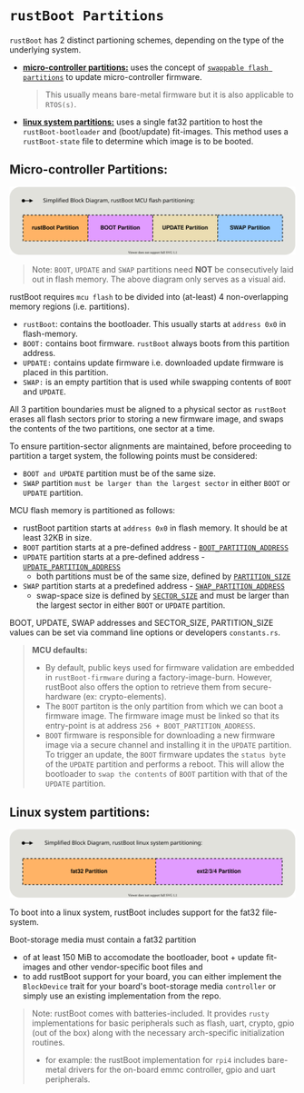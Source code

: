 # `rustBoot Partitions`

`rustBoot` has 2 distinct partioning schemes, depending on the type of the underlying system.
- [**micro-controller partitions:**](./partitions.md#micro-controller-partitions) uses the concept of [`swappable flash partitions`](https://github.com/nihalpasham/rustBoot/issues/2) to update micro-controller firmware. 
    > This usually means bare-metal firmware but it is also applicable to `RTOS(s)`.
- [**linux system partitions:**](./partitions.md#linux-system-partitions) uses a single fat32 partition to host the `rustBoot-bootloader` and  (boot/update) fit-images. This method uses a `rustBoot-state` file to determine which image is to be booted.
## Micro-controller Partitions:

[![partition](https://github.com/imrank03/rustBoot-book-diagrams/blob/main/partition.svg?raw=true "Simplified Block Diagram, 256 byte rustBoot header")](https://github.com/imrank03/rustBoot-book-diagrams/blob/main/partition.svg?raw=true)

> Note: `BOOT`, `UPDATE` and `SWAP` partitions need **NOT** be consecutively laid out in flash memory. The above diagram only serves as a visual aid.

rustBoot requires `mcu flash` to be divided into (at-least) 4 non-overlapping memory regions (i.e. partitions). 
- `rustBoot`: contains the bootloader. This usually starts at `address 0x0` in flash-memory. 
- `BOOT:` contains boot firmware. `rustBoot` always boots from this partition address.
- `UPDATE:` contains update firmware i.e. downloaded update firmware is placed in this partition.
- `SWAP:` is an empty partition that is used while swapping contents of `BOOT` and `UPDATE`.

All 3 partition boundaries must be aligned to a physical sector as `rustBoot` erases all flash sectors prior to storing a new firmware image, and swaps the contents of the two partitions, one sector at a time.

To ensure partition-sector alignments are maintained, before proceeding to partition a target system, the following points must be considered:

- `BOOT and UPDATE` partition must be of the same size.
- `SWAP` partition `must be larger than the largest sector` in either `BOOT` or `UPDATE` partition.

MCU flash memory is partitioned as follows:

- rustBoot partition starts at `address 0x0` in flash memory. It should be at least 32KB in size.
- `BOOT` partition starts at a pre-defined address - [`BOOT_PARTITION_ADDRESS`](https://github.com/nihalpasham/rustBoot/blob/7ea124b2d8f82b85b5500bfdbc038c104eee4452/rustBoot/src/constants.rs#L8)
- `UPDATE` partition starts at a pre-defined address - [`UPDATE_PARTITION_ADDRESS`](https://github.com/nihalpasham/rustBoot/blob/7ea124b2d8f82b85b5500bfdbc038c104eee4452/rustBoot/src/constants.rs#L10)
  - both partitions must be of the same size, defined by [`PARTITION_SIZE`](https://github.com/nihalpasham/rustBoot/blob/7ea124b2d8f82b85b5500bfdbc038c104eee4452/rustBoot/src/constants.rs#L6)
- `SWAP` partition starts at a predefined address - [`SWAP_PARTITION_ADDRESS`](https://github.com/nihalpasham/rustBoot/blob/7ea124b2d8f82b85b5500bfdbc038c104eee4452/rustBoot/src/constants.rs#L9)
  - swap-space size is defined by [`SECTOR_SIZE`](https://github.com/nihalpasham/rustBoot/blob/7ea124b2d8f82b85b5500bfdbc038c104eee4452/rustBoot/src/constants.rs#L5) and must be larger than the largest sector in either `BOOT` or `UPDATE` partition.

BOOT, UPDATE, SWAP addresses and SECTOR_SIZE, PARTITION_SIZE values can be set via command line options or developers `constants.rs`.

> **MCU defaults:**
> - By default, public keys used for firmware validation are embedded in `rustBoot-firmware` during a factory-image-burn. However, rustBoot also offers the option to retrieve them from secure-hardware (ex: crypto-elements).
> - The `BOOT` partiton is the only partition from which we can boot a firmware image. The firmware image must be linked so that its entry-point is at address `256 + BOOT_PARTITION_ADDRESS`.
> - `BOOT` firmware is responsible for downloading a new firmware image via a secure channel and installing it in the `UPDATE` partition. To trigger an update, the `BOOT` firmware updates the `status byte` of the `UPDATE` partition and performs a reboot. This will allow the bootloader to `swap the contents` of `BOOT` partition with that of the `UPDATE` partition. 

## Linux system partitions:

[![partition](https://github.com/imrank03/rustBoot-book-diagrams/blob/main/linux_partition.svg?raw=true "Simplified Block Diagram, linux system partition")](https://github.com/imrank03/rustBoot-book-diagrams/blob/main/linux_partition.svg?raw=true)

To boot into a linux system, rustBoot includes support for the fat32 file-system. 

Boot-storage media must contain a fat32 partition 
- of at least 150 MiB to accomodate the bootloader, boot + update fit-images and other vendor-specific boot files and
- to add rustBoot support for your board, you can either implement the `BlockDevice` trait for your board's boot-storage media `controller` or simply use an existing implementation from the repo.

> Note: rustBoot comes with batteries-included. It provides `rusty` implementations for basic peripherals such as flash, uart, crypto, gpio (out of the box) along with the necessary arch-specific initialization routines.
> - for example: the rustBoot implementation for `rpi4` includes bare-metal drivers for the on-board emmc controller, gpio and uart peripherals. 